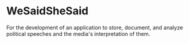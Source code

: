 # WeSaidSheSaid
For the development of an application to store, document, and analyze political speeches and the media's interpretation of them.

